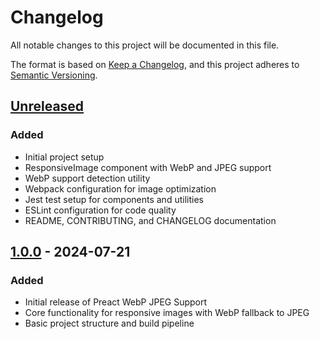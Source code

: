 # Changelog

All notable changes to this project will be documented in this file.

The format is based on [Keep a Changelog](https://keepachangelog.com/en/1.0.0/),
and this project adheres to [Semantic Versioning](https://semver.org/spec/v2.0.0.html).

## [Unreleased]

### Added
- Initial project setup
- ResponsiveImage component with WebP and JPEG support
- WebP support detection utility
- Webpack configuration for image optimization
- Jest test setup for components and utilities
- ESLint configuration for code quality
- README, CONTRIBUTING, and CHANGELOG documentation

## [1.0.0] - 2024-07-21

### Added
- Initial release of Preact WebP JPEG Support
- Core functionality for responsive images with WebP fallback to JPEG
- Basic project structure and build pipeline

[Unreleased]: https://github.com/your-username/preact-webp-jpeg/compare/v1.0.0...HEAD
[1.0.0]: https://github.com/your-username/preact-webp-jpeg/releases/tag/v1.0.0
